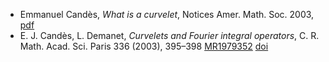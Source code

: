 * Emmanuel Candès, _What is a curvelet_, Notices Amer. Math. Soc. 2003, [pdf](http://www.ams.org/notices/200311/what-is.pdf)
* E. J. Candès, L. Demanet, _Curvelets and Fourier integral operators_, C. R. Math. Acad. Sci. Paris 336 (2003), 395–398 [MR1979352](http://www.ams.org/mathscinet-getitem?mr=1979352) [doi](http://dx.doi.org/10.1016/S1631-073X(03)00095-5)